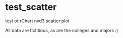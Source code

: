 test_scatter
============

test of rChart nvd3 scatter plot

All data are fictitious, as are the colleges and majors :)
